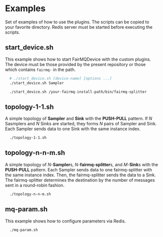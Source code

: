 # Examples

Set of examples of how to use the plugins.
The scripts can be copied to your favorite directory. 
Redis server must be started before executing the scripts. 

## start_device.sh
This example shows how to start FairMQDevice with the custom plugins. 
The device must be those provided by the present repository or those which contains `fairmq-` in the path. 

```bash
  # ./start_device.sh [device-name] [options ...]
  ./start_device.sh Sampler
```

```bash
  ./start_device.sh /your-fairmq-install-path/bin/fairmq-splitter
```

## topology-1-1.sh
A simple topology of **Sampler** and **Sink** with the **PUSH-PULL** pattern. 
If _N_ Sasmplers and _N_ Sinks are started, they forms _N_ pairs of Sampler and Sink.  
Each Sampler sends data to one Sink with the same instance index. 

```bash
  ./topology-1-1.sh
```

## topology-n-n-m.sh
A simple topology of _N_-**Sampler**s, _N_-**fairmq-splitter**s, and _M_-**Sink**s with the **PUSH-PULL** pattern. 
Each Sampler sends data to one fairmq-splitter with the same instance index. 
Then, the fairmq-splitter sends the data to a Sink. 
The fairmq-splitter determines the destination by the number of messages sent in a round-robin fashion.

```bash
  ./topology-n-n-m.sh
```

## mq-param.sh
This example shows how to configure parameters via Redis. 

```bash
  ./mq-param.sh
```
